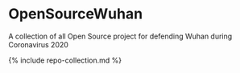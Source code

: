 # OpenSourceWuhan
A collection of all Open Source project for defending Wuhan during Coronavirus 2020




{% include repo-collection.md %}